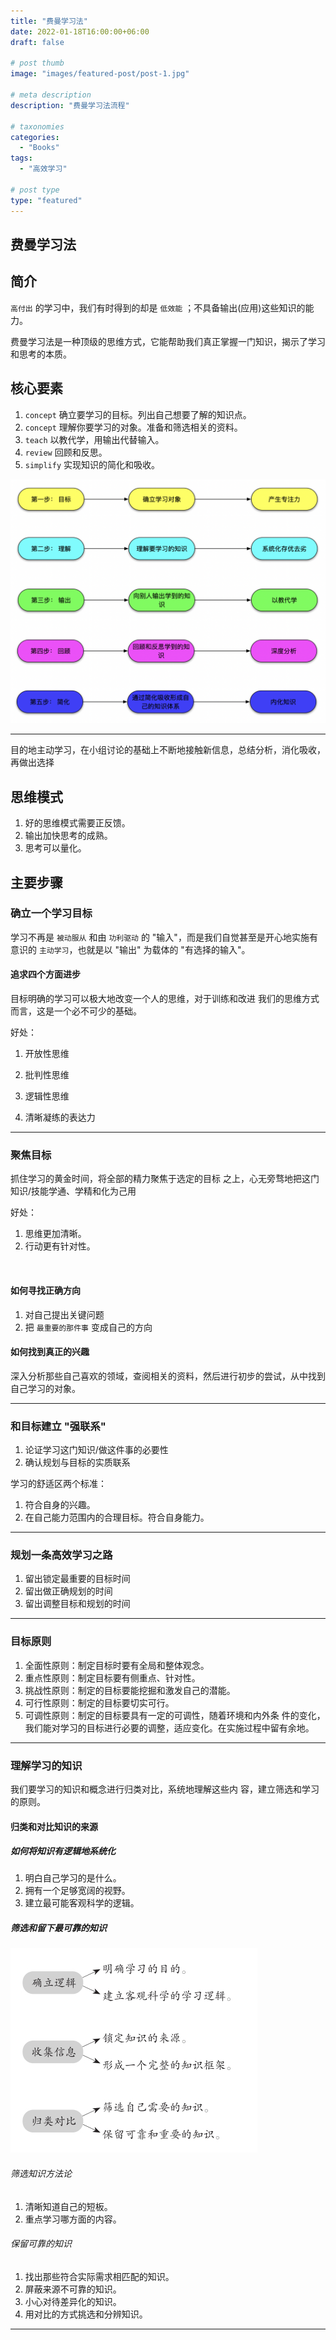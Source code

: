 ```yaml
---
title: "费曼学习法"
date: 2022-01-18T16:00:00+06:00
draft: false

# post thumb
image: "images/featured-post/post-1.jpg"

# meta description
description: "费曼学习法流程"

# taxonomies
categories: 
  - "Books"
tags:
  - "高效学习"

# post type
type: "featured"
---
```




## 费曼学习法

## 简介

`高付出` 的学习中，我们有时得到的却是 `低效能` ；不具备输出(应用)这些知识的能力。

费曼学习法是一种顶级的思维方式，它能帮助我们真正掌握一门知识，揭示了学习和思考的本质。



## 核心要素

1. `concept`  确立要学习的目标。列出自己想要了解的知识点。
2. `concept` 理解你要学习的对象。准备和筛选相关的资料。
3. `teach` 以教代学，用输出代替输入。
4. `review` 回顾和反思。
5. `simplify` 实现知识的简化和吸收。

![image-20220118150629350](./images/image-20220118150629350.png)

---



目的地主动学习，在小组讨论的基础上不断地接触新信息，总结分析，消化吸收，再做出选择

## 思维模式

1. 好的思维模式需要正反馈。
2. 输出加快思考的成熟。
3. 思考可以量化。



## 主要步骤

### 确立一个学习目标

学习不再是 `被动服从` 和由 `功利驱动` 的 "输入"，而是我们自觉甚至是开心地实施有意识的 `主动学习`，也就是以 "输出" 为载体的 "有选择的输入"。

#### 追求四个方面进步

目标明确的学习可以极大地改变一个人的思维，对于训练和改进 我们的思维方式而言，这是一个必不可少的基础。

好处：	

1. 开放性思维

2. 批判性思维
3. 逻辑性思维
4. 清晰凝练的表达力

---



### 聚焦目标

抓住学习的黄金时间，将全部的精力聚焦于选定的目标 之上，心无旁骛地把这门知识/技能学通、学精和化为己用

好处：

1. 思维更加清晰。
2. 行动更有针对性。

​	

#### 如何寻找正确方向

1. 对自己提出关键问题
2. 把 `最重要的那件事` 变成自己的方向



#### 如何找到真正的兴趣

深入分析那些自己喜欢的领域，查阅相关的资料，然后进行初步的尝试，从中找到自己学习的对象。

---



### 和目标建立 "强联系"

1. 论证学习这门知识/做这件事的必要性
2. 确认规划与目标的实质联系



学习的舒适区两个标准：

1. 符合自身的兴趣。
2. 在自己能力范围内的合理目标。符合自身能力。

---



### 规划一条高效学习之路

1. 留出锁定最重要的目标时间
2. 留出做正确规划的时间
3. 留出调整目标和规划的时间

---



### 目标原则

1. 全面性原则：制定目标时要有全局和整体观念。
2. 重点性原则：制定目标要有侧重点、针对性。
3. 挑战性原则：制定的目标要能挖掘和激发自己的潜能。
4. 可行性原则：制定的目标要切实可行。
5. 可调性原则：制定的目标要具有一定的可调性，随着环境和内外条 件的变化，我们能对学习的目标进行必要的调整，适应变化。在实施过程中留有余地。

---



### 理解学习的知识

我们要学习的知识和概念进行归类对比，系统地理解这些内 容，建立筛选和学习的原则。

#### 归类和对比知识的来源

##### 如何将知识有逻辑地系统化

1. 明白自己学习的是什么。
2. 拥有一个足够宽阔的视野。
3. 建立最可能客观科学的逻辑。



##### 筛选和留下最可靠的知识

![筛选知识的标准和流程](./images/knowledge.png)

###### 筛选知识方法论

1. 清晰知道自己的短板。
2. 重点学习哪方面的内容。

###### 保留可靠的知识

1. 找出那些符合实际需求相匹配的知识。
2. 屏蔽来源不可靠的知识。
3. 小心对待差异化的知识。
4. 用对比的方式挑选和分辨知识。

---

